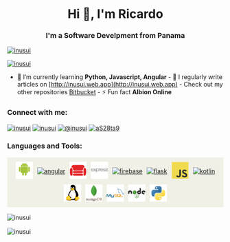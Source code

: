 <h1 align="center">Hi 👋, I'm Ricardo</h1>
<h3 align="center">I'm a Software Develpment from Panama</h3>

<p align="left">
  <a href="https://github.com/ryo-ma/github-profile-trophy"
    ><img
      src="https://github-profile-trophy.vercel.app/?username=inusui"
      alt="inusui"
  /></a>
</p>

<p align="left">
  <a href="https://twitter.com/inusui" target="blank"
    ><img
      src="https://img.shields.io/twitter/follow/inusui?logo=twitter&style=for-the-badge"
      alt="inusui"
  /></a>
</p>

- 🌱 I’m currently learning **Python, Javascript, Angular** - 📝 I regularly
write articles on [http://inusui.web.app](http://inusui.web.app) - Check out my
other repositories
[Bitbucket](https://bitbucket.org/inusui/workspace/repositories/) - ⚡ Fun fact
**Albion Online**

<h3 align="left">Connect with me:</h3>
<p align="left">
  <a href="https://twitter.com/inusui" target="blank"
    ><img
      align="center"
      src="https://raw.githubusercontent.com/rahuldkjain/github-profile-readme-generator/master/src/images/icons/Social/twitter.svg"
      alt="inusui"
      height="30"
      width="40"
  /></a>
  <a href="https://linkedin.com/in/inusui" target="blank"
    ><img
      align="center"
      src="https://raw.githubusercontent.com/rahuldkjain/github-profile-readme-generator/master/src/images/icons/Social/linked-in-alt.svg"
      alt="inusui"
      height="30"
      width="40"
  /></a>
  <a href="https://medium.com/@inusui" target="blank"
    ><img
      align="center"
      src="https://raw.githubusercontent.com/rahuldkjain/github-profile-readme-generator/master/src/images/icons/Social/medium.svg"
      alt="@inusui"
      height="30"
      width="40"
  /></a>
  <a href="https://discord.gg/aS28ta9" target="blank"
    ><img
      align="center"
      src="https://raw.githubusercontent.com/rahuldkjain/github-profile-readme-generator/master/src/images/icons/Social/discord.svg"
      alt="aS28ta9"
      height="30"
      width="40"
  /></a>
</p>

<h3 align="left">Languages and Tools:</h3>
<p
  style="
    background-color: rgb(240, 240, 230);
    display: flex;
    flex-wrap: wrap;
    justify-content: center;
    align-items: center;
    padding: 5px;
  ">
  <a
    href="https://developer.android.com"
    target="_blank"
    rel="noreferrer"
    style="margin: 5px">
    <img
      src="https://raw.githubusercontent.com/devicons/devicon/master/icons/android/android-original-wordmark.svg"
      alt="android"
      width="40"
      height="40" />
  </a>
  <a
    href="https://angular.io"
    target="_blank"
    rel="noreferrer"
    style="margin: 5px">
    <img
      src="https://angular.io/assets/images/logos/angular/angular.svg"
      alt="angular"
      width="40"
      height="40" />
  </a>
  <a
    href="https://couchdb.apache.org/"
    target="_blank"
    rel="noreferrer"
    style="margin: 5px">
    <img
      src="https://raw.githubusercontent.com/devicons/devicon/0d6c64dbbf311879f7d563bfc3ccf559f9ed111c/icons/couchdb/couchdb-original.svg"
      alt="couchdb"
      width="40"
      height="40" />
  </a>
  <a
    href="https://expressjs.com"
    target="_blank"
    rel="noreferrer"
    style="margin: 5px">
    <img
      src="https://raw.githubusercontent.com/devicons/devicon/master/icons/express/express-original-wordmark.svg"
      alt="express"
      width="40"
      height="40" />
  </a>
  <a
    href="https://firebase.google.com/"
    target="_blank"
    rel="noreferrer"
    style="margin: 5px">
    <img
      src="https://www.vectorlogo.zone/logos/firebase/firebase-icon.svg"
      alt="firebase"
      width="40"
      height="40" />
  </a>
  <a
    href="https://flask.palletsprojects.com/"
    target="_blank"
    rel="noreferrer"
    style="margin: 5px">
    <img
      src="https://www.vectorlogo.zone/logos/pocoo_flask/pocoo_flask-icon.svg"
      alt="flask"
      width="40"
      height="40" />
  </a>
  <a
    href="https://developer.mozilla.org/en-US/docs/Web/JavaScript"
    target="_blank"
    rel="noreferrer"
    style="margin: 5px">
    <img
      src="https://raw.githubusercontent.com/devicons/devicon/master/icons/javascript/javascript-original.svg"
      alt="javascript"
      width="40"
      height="40" />
  </a>
  <a
    href="https://kotlinlang.org"
    target="_blank"
    rel="noreferrer"
    style="margin: 5px">
    <img
      src="https://www.vectorlogo.zone/logos/kotlinlang/kotlinlang-icon.svg"
      alt="kotlin"
      width="40"
      height="40" />
  </a>
  <a
    href="https://www.linux.org/"
    target="_blank"
    rel="noreferrer"
    style="margin: 5px">
    <img
      src="https://raw.githubusercontent.com/devicons/devicon/master/icons/linux/linux-original.svg"
      alt="linux"
      width="40"
      height="40" />
  </a>
  <a
    href="https://www.mongodb.com/"
    target="_blank"
    rel="noreferrer"
    style="margin: 5px">
    <img
      src="https://raw.githubusercontent.com/devicons/devicon/master/icons/mongodb/mongodb-original-wordmark.svg"
      alt="mongodb"
      width="40"
      height="40" />
  </a>
  <a
    href="https://www.mysql.com/"
    target="_blank"
    rel="noreferrer"
    style="margin: 5px">
    <img
      src="https://raw.githubusercontent.com/devicons/devicon/master/icons/mysql/mysql-original-wordmark.svg"
      alt="mysql"
      width="40"
      height="40" />
  </a>
  <a
    href="https://nodejs.org"
    target="_blank"
    rel="noreferrer"
    style="margin: 5px">
    <img
      src="https://raw.githubusercontent.com/devicons/devicon/master/icons/nodejs/nodejs-original-wordmark.svg"
      alt="nodejs"
      width="40"
      height="40" />
  </a>
  <a
    href="https://www.python.org"
    target="_blank"
    rel="noreferrer"
    style="margin: 5px">
    <img
      src="https://raw.githubusercontent.com/devicons/devicon/master/icons/python/python-original.svg"
      alt="python"
      width="40"
      height="40" />
  </a>
</p>

<p>
  <img
    align="center"
    src="https://github-readme-stats.vercel.app/api/top-langs?username=inusui&show_icons=true&locale=en&layout=compact"
    alt="inusui" />
</p>

<p>
  <img
    align="center"
    src="https://github-readme-streak-stats.herokuapp.com/?user=inusui&"
    alt="inusui" />
</p>
